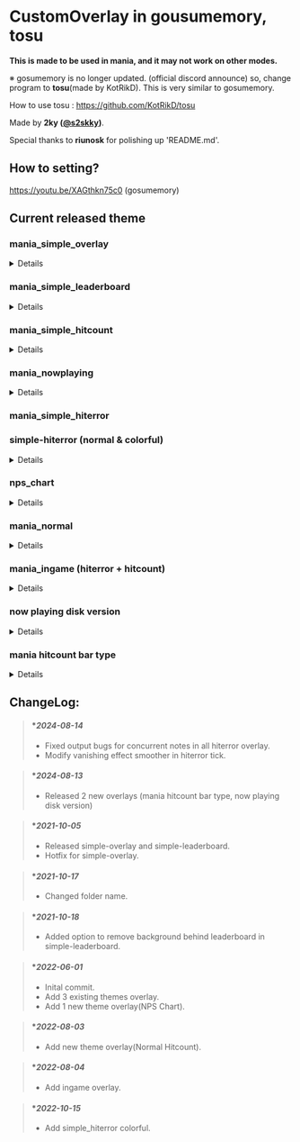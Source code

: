 # CustomOverlay in gousumemory, tosu
**This is made to be used in mania, and it may not work on other modes.**

※ gosumemory is no longer updated. (official discord announce) so, change program to **tosu**(made by KotRikD). This is very similar to gosumemory.

How to use tosu : https://github.com/KotRikD/tosu

Made by **2ky ([@s2skky](https://twitter.com/s2skky))**.

Special thanks to **riunosk** for polishing up 'README.md'.


## How to setting?
https://youtu.be/XAGthkn75c0 (gosumemory)

## Current released theme

### mania_simple_overlay
<details><summary>Details</summary>
  
  #### normal mode : 
  
>  - Customizable Colors and Contents.
>  - OBS Size : FHD->520x240,  QHD -> 700x330
>  
>  ![ezgif com-gif-maker](https://user-images.githubusercontent.com/62880311/136022486-44d7bde7-0683-42fe-a5db-ef5804919994.gif)
>
>  
  #### simple mode : 
  
>  - Non-customizable
>  - OBS Size : FHD->280x280,  QHD -> 375x375
>
>![ezgif com-gif-maker (1)](https://user-images.githubusercontent.com/62880311/136022501-cccd83a6-82f3-4bb8-91e1-459e28327c70.gif)
>
</details>
  
### mania_simple_leaderboard
<details><summary>Details</summary>
  
  #### Screenshot:
  
> - OBS size : FHD->280x1080,  QHD->360x1440
> 
> ![ezgif com-gif-maker (2)](https://user-images.githubusercontent.com/62880311/136027869-3c7f2a62-c73f-446e-963f-0e7034ae5ae8.gif)

  #### Features : 
> - It predicts your score in real-time and shows your real-time ranking.
> - When the beatmap does not have global leaderboards, local scores will be shown automatically.
> - To use this overlay you should be osu! APIv1 key and osu! UID.
> - API Links : https://old.ppy.sh/p/api or http://osu.ppy.sh/p/api 
  
  #### Unsupported :
> - ScoreV2 mod and unsubmitted/deleted maps.
> - Some maps may not work for unknown reasons.
  
  #### Special Thanks :
> - **B-Force (inteliser)** : for helping me to make "simple_leaderboard"
</details>

### mania_simple_hitcount
<details><summary>Details</summary>
  
  #### Screenshot : 
> - OBS Size : 220x290
>
>  ![Animation](https://user-images.githubusercontent.com/62880311/171421519-adb2f980-c034-44a4-9918-c2236aaf980e.gif)
>
</details>

### mania_nowplaying
<details><summary>Details</summary>
  
  #### Screenshot : 
> - OBS Size : 540x200
>
> ![capture](https://user-images.githubusercontent.com/62880311/171421414-e76b96d4-1012-4996-b53b-06c4a8f0d1d5.png)
>
</details>

### mania_simple_hiterror
### simple-hiterror (normal & colorful)
<details><summary>Details</summary>
  
  #### Screenshot : 
>
>  ![Animation2](https://user-images.githubusercontent.com/62880311/171418407-3376073b-492a-4a69-99df-40cb530ea156.gif)
>
>  ![GIF 2022-10-15 오후 7-06-36](https://user-images.githubusercontent.com/62880311/195980722-96270dfd-6c3c-42f0-bc8f-13899acf1463.gif)
>
>  - It's not perfect color matching because of LN press&release issue.
  #### Reference
>  - Calculating Tick : [TryZCustomOverlay](https://github.com/FukutoTojido/TryZCustomOverlay) (made by FukutoTojido)
</details>

### nps_chart
<details><summary>Details</summary>
  
  #### Screenshot : 
> - OBS Size : 400x360
>
>  ![Animation](https://user-images.githubusercontent.com/62880311/171416076-b92766ee-d9d8-4262-9fd7-d8168054a8bd.gif)
>
  #### Caution :
>  - ScoreV2 mode is recognized as a note when pressing and releasing LN.
</details>

### mania_normal
<details><summary>Details</summary>
  
  #### Screenshot : 
> - OBS Size : 230x400
>
>  ![image](https://user-images.githubusercontent.com/62880311/182515903-793ff7e5-a838-4548-8a27-b976c753dbb9.png)
>
</details>

### mania_ingame (hiterror + hitcount)
<details><summary>Details</summary>
  
  #### Screenshot : 
> - init ingame size : 380x500 (you must adjust size)
>
>  ![image](https://user-images.githubusercontent.com/62880311/182748095-1fd6eb81-6ce2-48de-a771-15dd6499cf54.png)
>
</details>

### now playing disk version
<details><summary>Details</summary>
  
  #### Screenshot : 
> - OBS size : 430x550
> - must using KotRikD / tosu program (no adapt gosumemory)
> - ${\textsf{\color{magenta}There are 2 custom options. Check config.js file.}}$ 
>
>  ![GIF 2024-08-13 오전 12-25-59](https://github.com/user-attachments/assets/6098a99e-94c5-4b78-bc10-2054f83d174a)
>
</details>

### mania hitcount bar type
<details><summary>Details</summary>
  
  #### Screenshot : 
> - OBS size : 910x150
> - must using KotRikD / tosu program (no adapt gosumemory)
> - ${\textsf{\color{magenta}There are 2 custom options. Check config.js file.}}$ 
>
>  ![GIF 2024-08-13 오전 12-28-02](https://github.com/user-attachments/assets/55b8ccbf-2583-466f-b4d3-b310b59f137e)
>
</details>

## ChangeLog:

> #### **2024-08-14*
> - Fixed output bugs for concurrent notes in all hiterror overlay.
> - Modify vanishing effect smoother in hiterror tick.

> #### **2024-08-13*
> - Released 2 new overlays (mania hitcount bar type, now playing disk version)

> #### **2021-10-05*
> - Released simple-overlay and simple-leaderboard. 
> - Hotfix for simple-overlay.

> #### **2021-10-17*
> - Changed folder name.

> #### **2021-10-18*
> - Added option to remove background behind leaderboard in simple-leaderboard.

> #### **2022-06-01*
> - Inital commit.
> - Add 3 existing themes overlay.
> - Add 1 new theme overlay(NPS Chart).

> #### **2022-08-03*
> - Add new theme overlay(Normal Hitcount).

> #### **2022-08-04*
> - Add ingame overlay.

> #### **2022-10-15*
> - Add simple_hiterror colorful.
